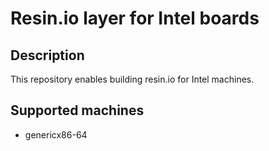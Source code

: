 # Resin.io layer for Intel boards

## Description
This repository enables building resin.io for Intel machines.

## Supported machines
* genericx86-64
